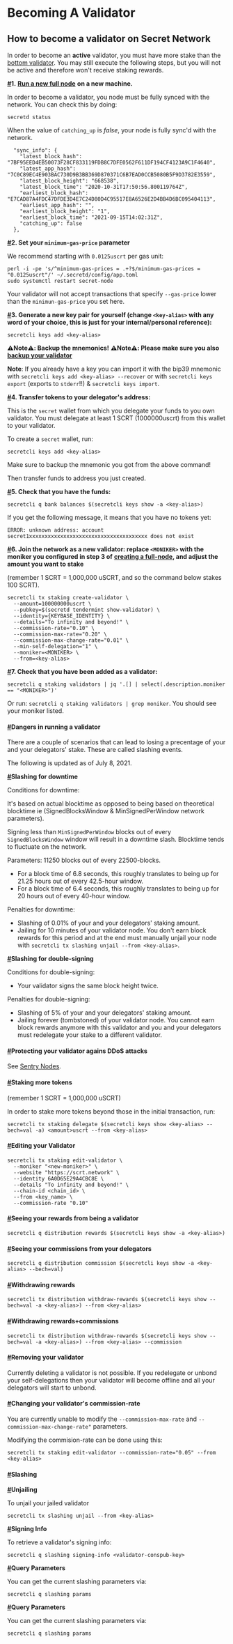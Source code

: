 # Becoming A Validator

## How to become a validator on Secret Network <a href="#how-to-become-a-validator-on-secret-network" id="how-to-become-a-validator-on-secret-network"></a>

In order to become an **active** validator, you must have more stake than the [bottom validator](https://www.mintscan.io/secret/validators). You may still execute the following steps, but you will not be active and therefore won't receive staking rewards.

[**#**](https://docs.scrt.network/node-guides/join-validator-mainnet.html#\_1-run-a-new-full-node-on-a-new-machine)**1.** [**Run a new full node**](https://docs.scrt.network/node-guides/run-full-node-mainnet.html) **on a new machine.**

In order to become a validator, you node must be fully synced with the network. You can check this by doing:

```
secretd status
```

When the value of `catching_up` is _false_, your node is fully sync'd with the network.

```
  "sync_info": {
    "latest_block_hash": "7BF95EED4EB50073F28CF833119FDB8C7DFE0562F611DF194CF4123A9C1F4640",
    "latest_app_hash": "7C0C89EC4E903BAC730D9B3BB369D870371C6B7EAD0CCB5080B5F9D3782E3559",
    "latest_block_height": "668538",
    "latest_block_time": "2020-10-31T17:50:56.800119764Z",
    "earliest_block_hash": "E7CAD87A4FDC47DFDE3D4E7C24D80D4C95517E8A6526E2D4BB4D6BC095404113",
    "earliest_app_hash": "",
    "earliest_block_height": "1",
    "earliest_block_time": "2021-09-15T14:02:31Z",
    "catching_up": false
  },
```

[**#**](https://docs.scrt.network/node-guides/join-validator-mainnet.html#\_2-set-your-minimum-gas-price-parameter)**2. Set your `minimum-gas-price` parameter**

We recommend starting with `0.0125uscrt` per gas unit:

```
perl -i -pe 's/^minimum-gas-prices = .+?$/minimum-gas-prices = "0.0125uscrt"/' ~/.secretd/config/app.toml
sudo systemctl restart secret-node
```

Your validator will not accept transactions that specify `--gas-price` lower than the `minimun-gas-price` you set here.

[**#**](https://docs.scrt.network/node-guides/join-validator-mainnet.html#\_3-generate-a-new-key-pair-for-yourself-change-key-alias-with-any-word-of-your-choice-this-is-just-for-your-internal-personal-reference)**3. Generate a new key pair for yourself (change `<key-alias>` with any word of your choice, this is just for your internal/personal reference):**

```
secretcli keys add <key-alias>
```

**⚠️Note⚠️: Backup the mnemonics!** **⚠️Note⚠️: Please make sure you also** [**backup your validator**](https://docs.scrt.network/backup/backup-a-validator.html)

**Note**: If you already have a key you can import it with the bip39 mnemonic with `secretcli keys add <key-alias> --recover` or with `secretcli keys export` (exports to `stderr`!!) & `secretcli keys import`.

[**#**](https://docs.scrt.network/node-guides/join-validator-mainnet.html#\_4-transfer-tokens-to-your-delegator-s-address)**4. Transfer tokens to your delegator's address:**

This is the `secret` wallet from which you delegate your funds to you own validator. You must delegate at least 1 SCRT (1000000uscrt) from this wallet to your validator.

To create a `secret` wallet, run:

```
secretcli keys add <key-alias>
```

Make sure to backup the mnemonic you got from the above command!

Then transfer funds to address you just created.

[**#**](https://docs.scrt.network/node-guides/join-validator-mainnet.html#\_5-check-that-you-have-the-funds)**5. Check that you have the funds:**

```
secretcli q bank balances $(secretcli keys show -a <key-alias>)
```

If you get the following message, it means that you have no tokens yet:

```
ERROR: unknown address: account secret1xxxxxxxxxxxxxxxxxxxxxxxxxxxxxxxxxxxxxx does not exist
```

[**#**](https://docs.scrt.network/node-guides/join-validator-mainnet.html#\_6-join-the-network-as-a-new-validator-replace-moniker-with-the-moniker-you-configured-in-step-3-of-creating-a-full-node-and-adjust-the-amount-you-want-to-stake)**6. Join the network as a new validator: replace `<MONIKER>` with the moniker you configured in step 3 of** [**creating a full-node**](https://docs.scrt.network/node-guides/run-full-node-mainnet.html)**, and adjust the amount you want to stake**

(remember 1 SCRT = 1,000,000 uSCRT, and so the command below stakes 100 SCRT).

```
secretcli tx staking create-validator \
  --amount=100000000uscrt \
  --pubkey=$(secretd tendermint show-validator) \
  --identity={KEYBASE_IDENTITY} \
  --details="To infinity and beyond!" \
  --commission-rate="0.10" \
  --commission-max-rate="0.20" \
  --commission-max-change-rate="0.01" \
  --min-self-delegation="1" \
  --moniker=<MONIKER> \
  --from=<key-alias>
```

[**#**](https://docs.scrt.network/node-guides/join-validator-mainnet.html#\_7-check-that-you-have-been-added-as-a-validator)**7. Check that you have been added as a validator:**

```
secretcli q staking validators | jq '.[] | select(.description.moniker == "<MONIKER>")'
```

Or run: `secretcli q staking validators | grep moniker`. You should see your moniker listed.

#### [#](https://docs.scrt.network/node-guides/join-validator-mainnet.html#dangers-in-running-a-validator)Dangers in running a validator <a href="#dangers-in-running-a-validator" id="dangers-in-running-a-validator"></a>

There are a couple of scenarios that can lead to losing a precentage of your and your delegators' stake. These are called slashing events.

The following is updated as of July 8, 2021.

[**#**](https://docs.scrt.network/node-guides/join-validator-mainnet.html#slashing-for-downtime)**Slashing for downtime**

Conditions for downtime:

It's based on actual blocktime as opposed to being based on theoretical blocktime ie (SignedBlocksWindow & MinSignedPerWindow network parameters).

Signing less than `MinSignedPerWindow` blocks out of every `SignedBlocksWindow` window will result in a downtime slash. Blocktime tends to fluctuate on the network.

Parameters: 11250 blocks out of every 22500-blocks.

* For a block time of 6.8 seconds, this roughly translates to being up for 21.25 hours out of every 42.5-hour window.
* For a block time of 6.4 seconds, this roughly translates to being up for 20 hours out of every 40-hour window.

Penalties for downtime:

* Slashing of 0.01% of your and your delegators' staking amount.
* Jailing for 10 minutes of your validator node. You don't earn block rewards for this period and at the end must manually unjail your node with `secretcli tx slashing unjail --from <key-alias>`.

[**#**](https://docs.scrt.network/node-guides/join-validator-mainnet.html#slashing-for-double-signing)**Slashing for double-signing**

Conditions for double-signing:

* Your validator signs the same block height twice.

Penalties for double-signing:

* Slashing of 5% of your and your delegators' staking amount.
* Jailing forever (tombstoned) of your validator node. You cannot earn block rewards anymore with this validator and you and your delegators must redelegate your stake to a different validator.

#### [#](https://docs.scrt.network/node-guides/join-validator-mainnet.html#protecting-your-validator-agains-ddos-attacks)Protecting your validator agains DDoS attacks <a href="#protecting-your-validator-agains-ddos-attacks" id="protecting-your-validator-agains-ddos-attacks"></a>

See [Sentry Nodes](https://docs.scrt.network/node-guides/sentry-nodes.html).

#### [#](https://docs.scrt.network/node-guides/join-validator-mainnet.html#staking-more-tokens)Staking more tokens <a href="#staking-more-tokens" id="staking-more-tokens"></a>

(remember 1 SCRT = 1,000,000 uSCRT)

In order to stake more tokens beyond those in the initial transaction, run:

```
secretcli tx staking delegate $(secretcli keys show <key-alias> --bech=val -a) <amount>uscrt --from <key-alias>
```

#### [#](https://docs.scrt.network/node-guides/join-validator-mainnet.html#editing-your-validator)Editing your Validator <a href="#editing-your-validator" id="editing-your-validator"></a>

```
secretcli tx staking edit-validator \
  --moniker "<new-moniker>" \
  --website "https://scrt.network" \
  --identity 6A0D65E29A4CBC8E \
  --details "To infinity and beyond!" \
  --chain-id <chain_id> \
  --from <key_name> \
  --commission-rate "0.10"
```

#### [#](https://docs.scrt.network/node-guides/join-validator-mainnet.html#seeing-your-rewards-from-being-a-validator)Seeing your rewards from being a validator <a href="#seeing-your-rewards-from-being-a-validator" id="seeing-your-rewards-from-being-a-validator"></a>

```
secretcli q distribution rewards $(secretcli keys show -a <key-alias>)
```

#### [#](https://docs.scrt.network/node-guides/join-validator-mainnet.html#seeing-your-commissions-from-your-delegators)Seeing your commissions from your delegators <a href="#seeing-your-commissions-from-your-delegators" id="seeing-your-commissions-from-your-delegators"></a>

```
secretcli q distribution commission $(secretcli keys show -a <key-alias> --bech=val)
```

#### [#](https://docs.scrt.network/node-guides/join-validator-mainnet.html#withdrawing-rewards)Withdrawing rewards <a href="#withdrawing-rewards" id="withdrawing-rewards"></a>

```
secretcli tx distribution withdraw-rewards $(secretcli keys show --bech=val -a <key-alias>) --from <key-alias>
```

#### [#](https://docs.scrt.network/node-guides/join-validator-mainnet.html#withdrawing-rewards-commissions)Withdrawing rewards+commissions <a href="#withdrawing-rewards-commissions" id="withdrawing-rewards-commissions"></a>

```
secretcli tx distribution withdraw-rewards $(secretcli keys show --bech=val -a <key-alias>) --from <key-alias> --commission
```

#### [#](https://docs.scrt.network/node-guides/join-validator-mainnet.html#removing-your-validator)Removing your validator <a href="#removing-your-validator" id="removing-your-validator"></a>

Currently deleting a validator is not possible. If you redelegate or unbond your self-delegations then your validator will become offline and all your delegators will start to unbond.

#### [#](https://docs.scrt.network/node-guides/join-validator-mainnet.html#changing-your-validator-s-commission-rate)Changing your validator's commission-rate <a href="#changing-your-validator-s-commission-rate" id="changing-your-validator-s-commission-rate"></a>

You are currently unable to modify the `--commission-max-rate` and `--commission-max-change-rate"` parameters.

Modifying the commision-rate can be done using this:

```
secretcli tx staking edit-validator --commission-rate="0.05" --from <key-alias>
```

#### [#](https://docs.scrt.network/node-guides/join-validator-mainnet.html#slashing)Slashing <a href="#slashing" id="slashing"></a>

[**#**](https://docs.scrt.network/node-guides/join-validator-mainnet.html#unjailing)**Unjailing**

To unjail your jailed validator

```
secretcli tx slashing unjail --from <key-alias>
```

[**#**](https://docs.scrt.network/node-guides/join-validator-mainnet.html#signing-info)**Signing Info**

To retrieve a validator's signing info:

```
secretcli q slashing signing-info <validator-conspub-key>
```

[**#**](https://docs.scrt.network/node-guides/join-validator-mainnet.html#query-parameters)**Query Parameters**

You can get the current slashing parameters via:

```
secretcli q slashing params
```

[**#**](https://docs.scrt.network/node-guides/join-validator-mainnet.html#query-parameters-2)**Query Parameters**

You can get the current slashing parameters via:

```
secretcli q slashing params
```
